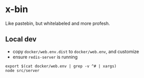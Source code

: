 # x-bin

Like pastebin, but whitelabeled and more profesh.

## Local dev

- copy `docker/web.env.dist` to `docker/web.env`, and customize
- ensure `redis-server` is running

```
export $(cat docker/web.env | grep -v ^# | xargs)
node src/server
```
